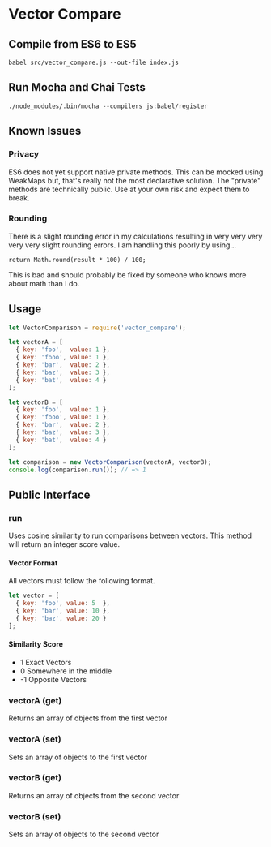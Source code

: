 # Vector Compare

## Compile from ES6 to ES5
`babel src/vector_compare.js --out-file index.js`

## Run Mocha and Chai Tests
`./node_modules/.bin/mocha --compilers js:babel/register`

## Known Issues

### Privacy

ES6 does not yet support native private methods. This
can be mocked using WeakMaps but, that's really not
the most declarative solution. The "private" methods
are technically public. Use at your own risk and expect
them to break.

### Rounding

There is a slight rounding error in my calculations
resulting in very very very very very slight rounding
errors. I am handling this poorly by using...

`return Math.round(result * 100) / 100;`

This is bad and should probably be fixed by someone
who knows more about math than I do.

## Usage

```javascript
let VectorComparison = require('vector_compare');

let vectorA = [
  { key: 'foo',  value: 1 },
  { key: 'fooo', value: 1 },
  { key: 'bar',  value: 2 },
  { key: 'baz',  value: 3 },
  { key: 'bat',  value: 4 }
];

let vectorB = [
  { key: 'foo',  value: 1 },
  { key: 'fooo', value: 1 },
  { key: 'bar',  value: 2 },
  { key: 'baz',  value: 3 },
  { key: 'bat',  value: 4 }
];

let comparison = new VectorComparison(vectorA, vectorB);
console.log(comparison.run()); // => 1
```

## Public Interface

### run

Uses cosine similarity to run comparisons between vectors.
This method will return an integer score value.

#### Vector Format

All vectors must follow the following format.

```javascript
let vector = [
  { key: 'foo', value: 5  },
  { key: 'bar', value: 10 },
  { key: 'baz', value: 20 }
];
```

#### Similarity Score

- 1 Exact Vectors
- 0 Somewhere in the middle
- -1 Opposite Vectors

### vectorA (get)

Returns an array of objects from the first vector

### vectorA (set)

Sets an array of objects to the first vector

### vectorB (get)

Returns an array of objects from the second vector

### vectorB (set)

Sets an array of objects to the second vector
